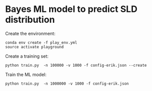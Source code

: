 # Bayes ML model to predict SLD distribution

Create the environment:

```
conda env create -f play_env.yml
source activate playground
```

Create a training set:

```
python train.py  -n 100000 -v 1000 -f config-erik.json --create
```


Train the ML model:

```
python train.py  -n 1000000 -v 1000 -f config-erik.json
```
